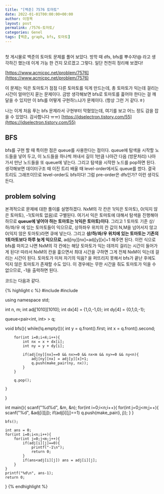 ```yaml
---
title: "[백준] 7576 토마토"
date: 2022-01-01T00:00:00+00:00
author: 이정목
layout: post
permalink: /7576-토마토/
categories: Genel
tags: [백준, graph, bfs, 토마토]
---
```

<br>
첫 게시물로 백준의 토마토 문제를 풀어 보았다. 방학 때 dfs, bfs를 뿌수자!@ 라고 생각하긴 했는데 이게 가능 한 건지 모르겠고 그렇다. 일단 천천히 정리해 보겠다!

[https://www.acmicpc.net/problem/7576](https://www.acmicpc.net/problem/7576)

이 문제는 익은 토마토가 점점 다른 토마토를 익게 만드는데, 총 토마토가 익는데 걸리는 시간이 얼마인지 묻는 문제이다. 금방 생각해보면 bfs로 토마토를 흝어야 한다는 걸 깨달을 수 있지만 이 bfs를 어떻게 구현하느냐가 문제이다. (항상 그런 거 같다.ㅎ) 

나는 이게 처음 푸는 bfs 문제라서 구현부터 막혔었는데, 여기를 보고 어느 정도 감을 잡을 수 있었다. 감사합니다 ㅠㅠ) [https://jdselectron.tistory.com/55](https://jdselectron.tistory.com/55)


## BFS

bfs를 구현 할 때 특이한 점은 queue를 사용한다는 점이다. queue에 탐색을 시작할 노드들을 넣어 두고, 이 노드들을 하나씩 꺼내서 길이 1만큼 나아간 다음 (방문처리) 나아가서 만난 노드들을 또 queue에 넣는다. 그리고 탐색을 시작한 노드를 pop하면 된다. 생각해보면 데이터구조 때 이진 트리 배울 때 level-order에서도 queue를 썼다. 결국 트리도 그래프이므로 level-order도 bfs이다! 그럼 pre-order은 dfs인가? 이런 생각도 든다. 


## problem solving
본격적으로 문제에 대한 풀이를 설명하겠다. NxM의 각 칸은 1(익은 토마토), 0(익지 않은 토마토), -1(토마토 없음)로 구별된다. 여기서 익은 토마토에 대해서 탐색을 진행해야 하므로 __queue에 넣어야 하는 토마토는 1(익은 토마토)이다__. 그리고 1 토마토 기준 상/하/좌/우 에 있는 토마토들이 익으므로, 상하좌우 위치의 칸 값이 N,M을 넘어서지 않고 0(익지 않은 토마토)라면 큐에 넣는다. 그리고 __상/하/좌/우 위치에 있는 토마토는 기존의 1토마토보다 하루 늦게 익으므로__, adj[ny][nx]=adj[y][x]+1 해주면 된다. 이런 식으로 bfs를 마치고 나면 NxM의 각 칸에는 해당 토마토가 익는 데까지 걸리는 시간이 들어가게 된다! 따라서 NxM의 칸을 흝으면서 최대 시간을 구하면 그게 전체 NxM이 익는데 걸리는 시간이 된다. 토마토가 미처 자기의 익음? 을 퍼뜨리지 못해서 bfs가 끝난 후에도 익지 않은 토마토가 존재할 수도 있다. 이 경우에는 무한 시간을 줘도 토마토가 익을 수 없으므로, -1을 출력하면 된다.

코드는 다음과 같다.

{% highlight c %}
#include <cstdio>
#include <queue>

using namespace std;

int n, m;
int adj[1010][1010];
int dx[4] = {1,0,-1,0};
int dy[4] = {0,1,0,-1};

queue<pair<int, int> > q;

void bfs(){
    while(!q.empty()){
        int y = q.front().first;
        int x = q.front().second;

        for(int i=0;i<4;i++){
            int nx = x + dx[i];
            int ny = y + dy[i];

            if(adj[ny][nx]==0 && nx>=0 && nx<m && ny>=0 && ny<n){
                adj[ny][nx] = adj[y][x]+1;
                q.push(make_pair(ny, nx));
            }
        }

        q.pop();

    }
}

int main(){
    scanf("%d%d", &m, &n);
    for(int i=0;i<n;i++){
        for(int j=0;j<m;j++){
            scanf("%d", &adj[i][j]);
            if(adj[i][j]==1) q.push(make_pair(i, j));
        }
    }

    bfs();

    int ans = 0;
    for(int i=0;i<n;i++){
        for(int j=0;j<m;j++){
            if(adj[i][j]==0){
                printf("-1\n");
                return 0;
            }
            if(ans<adj[i][j]) ans = adj[i][j];
        }
    }
    printf("%d\n", ans-1);
    return 0;

}
{% endhighlight %}